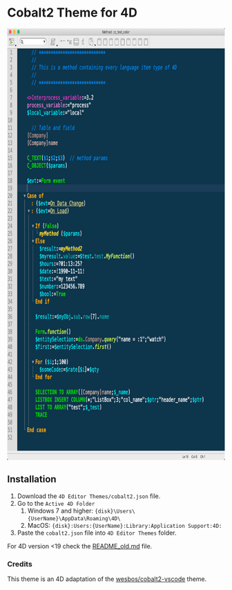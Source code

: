 # Cobalt2 Theme for 4D

<img src="cobalt2-preview.png" height=1000 />

## Installation

1. Download the `4D Editor Themes/cobalt2.json` file.
2. Go to the `Active 4D Folder`
   1. Windows 7 and higher: `{disk}\Users\{UserName}\AppData\Roaming\4D\`
   2. MacOS: `{disk}:Users:{UserName}:Library:Application Support:4D:`
3. Paste the `cobalt2.json` file into `4D Editor Themes` folder.

For 4D version <19 check the [README_old.md](https://github.com/Ganbin/cobalt2-4D/blob/master/README_old.md) file.

### Credits

This theme is an 4D adaptation of the [wesbos/cobalt2-vscode](https://github.com/wesbos/cobalt2-vscode) theme.
